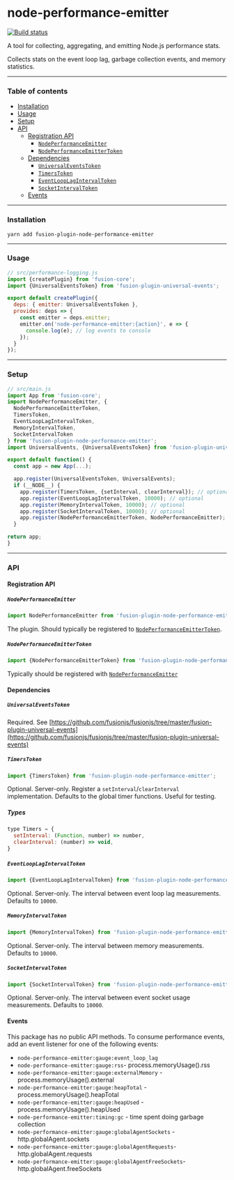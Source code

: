 # node-performance-emitter

[![Build status](https://badge.buildkite.com/4c8b6bc04b61175d66d26b54b1d88d52e24fecb1b537c54551.svg?branch=master)](https://buildkite.com/uberopensource/fusionjs)

A tool for collecting, aggregating, and emitting Node.js performance stats.

Collects stats on the event loop lag, garbage collection events, and memory statistics.

---

### Table of contents

* [Installation](#installation)
* [Usage](#usage)
* [Setup](#setup)
* [API](#api)
  * [Registration API](#registration-api)
    * [`NodePerformanceEmitter`](#nodeperformanceemitter)
    * [`NodePerformanceEmitterToken`](#nodeperformanceemittertoken)
  * [Dependencies](#dependencies)
    * [`UniversalEventsToken`](#universaleventstoken)
    * [`TimersToken`](#timerstoken)
    * [`EventLoopLagIntervalToken`](#eventlooplagintervaltoken)
    * [`SocketIntervalToken`](#socketintervaltoken)
  * [Events](#events)

---

### Installation

```
yarn add fusion-plugin-node-performance-emitter
```

---

### Usage

```js
// src/performance-logging.js
import {createPlugin} from 'fusion-core';
import {UniversalEventsToken} from 'fusion-plugin-universal-events';

export default createPlugin({
  deps: { emitter: UniversalEventsToken },
  provides: deps => {
    const emitter = deps.emitter;
    emitter.on('node-performance-emitter:{action}', e => {
      console.log(e); // log events to console
    });
  }
});
```

---

### Setup

```js
// src/main.js
import App from 'fusion-core';
import NodePerformanceEmitter, {
  NodePerformanceEmitterToken,
  TimersToken,
  EventLoopLagIntervalToken,
  MemoryIntervalToken,
  SocketIntervalToken
} from 'fusion-plugin-node-performance-emitter';
import UniversalEvents, {UniversalEventsToken} from 'fusion-plugin-universal-events';

export default function() {
  const app = new App(...);

  app.register(UniversalEventsToken, UniversalEvents);
  if (__NODE__) {
    app.register(TimersToken, {setInterval, clearInterval}); // optional
    app.register(EventLoopLagIntervalToken, 10000); // optional
    app.register(MemoryIntervalToken, 10000); // optional
    app.register(SocketIntervalToken, 10000); // optional
    app.register(NodePerformanceEmitterToken, NodePerformanceEmitter);
  }

return app;
}
```

---

### API

#### Registration API

##### `NodePerformanceEmitter`

```js
import NodePerformanceEmitter from 'fusion-plugin-node-performance-emitter';
```

The plugin. Should typically be registered to [`NodePerformanceEmitterToken`](#nodeperformanceemittertoken).

##### `NodePerformanceEmitterToken`

```js
import {NodePerformanceEmitterToken} from 'fusion-plugin-node-performance-emitter';
```

Typically should be registered with [`NodePerformanceEmitter`](NodePerformanceEmitter)

#### Dependencies

##### `UniversalEventsToken`

Required. See [https://github.com/fusionjs/fusionjs/tree/master/fusion-plugin-universal-events](https://github.com/fusionjs/fusionjs/tree/master/fusion-plugin-universal-events)

##### `TimersToken`

```js
import {TimersToken} from 'fusion-plugin-node-performance-emitter';
```

Optional. Server-only. Register a `setInterval`/`clearInterval` implementation. Defaults to the global timer functions. Useful for testing.

##### Types

```js
type Timers = {
  setInterval: (Function, number) => number,
  clearInterval: (number) => void,
}
```

##### `EventLoopLagIntervalToken`

```js
import {EventLoopLagIntervalToken} from 'fusion-plugin-node-performance-emitter';
```

Optional. Server-only. The interval between event loop lag measurements. Defaults to `10000`.

##### `MemoryIntervalToken`

```js
import {MemoryIntervalToken} from 'fusion-plugin-node-performance-emitter';
```

Optional. Server-only. The interval between memory measurements. Defaults to `10000`.

##### `SocketIntervalToken`

```js
import {SocketIntervalToken} from 'fusion-plugin-node-performance-emitter';
```

Optional. Server-only. The interval between event socket usage measurements. Defaults to `10000`.

#### Events

This package has no public API methods. To consume performance events, add an event listener for one of the following events:

- `node-performance-emitter:gauge:event_loop_lag`
- `node-performance-emitter:gauge:rss`- process.memoryUsage().rss
- `node-performance-emitter:gauge:externalMemory` - process.memoryUsage().external
- `node-performance-emitter:gauge:heapTotal` - process.memoryUsage().heapTotal
- `node-performance-emitter:gauge:heapUsed` - process.memoryUsage().heapUsed
- `node-performance-emitter:timing:gc` - time spent doing garbage collection
- `node-performance-emitter:gauge:globalAgentSockets` - http.globalAgent.sockets
- `node-performance-emitter:gauge:globalAgentRequests`- http.globalAgent.requests
- `node-performance-emitter:gauge:globalAgentFreeSockets`- http.globalAgent.freeSockets
